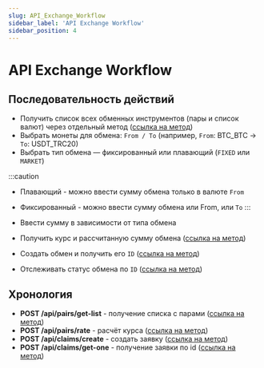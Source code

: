 ```yaml
---
slug: API_Exchange_Workflow
sidebar_label: 'API Exchange Workflow'
sidebar_position: 4
---
```


# API Exchange Workflow

## Последовательность действий

* Получить список всех обменных инструментов (пары и список валют) через отдельный метод ([ссылка на метод](/docs/7.md#post-apipairsget-list---получение-списка-с-парами))
* Выбрать монеты для обмена: `From / To` (например, `From`: BTC_BTC → `To`: USDT_TRC20)
* Выбрать тип обмена — фиксированный или плавающий (`FIXED` или `MARKET`)

:::caution    
* Плавающий - можно ввести сумму обмена только в валюте  `From`
* Фиксированный - можно ввести сумму обмена или From, или `To`
:::

* Ввести сумму в зависимости от типа обмена
* Получить курс и рассчитанную сумму обмена ([ссылка на метод](/docs/7.md#post-apipairsrate---расчёт-курса))
* Создать обмен и получить его `ID` ([ссылка на метод](/docs/7.md#post-apiclaimscreate---создать-заявку))
* Отслеживать статус обмена по `ID` ([ссылка на метод](/docs/7.md#post-apiclaimsget-one---получение-заявки-по-id))

## Хронология

* **POST /api/pairs/get-list** - получение списка с парами ([ссылка на метод](/docs/7.md#post-apipairsget-list---получение-списка-с-парами))
* **POST /api/pairs/rate** - расчёт курса ([ссылка на метод](/docs/7.md#post-apipairsrate---расчёт-курса))
* **POST /api/claims/create** - создать заявку ([ссылка на метод](/docs/7.md#post-apiclaimscreate---создать-заявку))
* **POST /api/claims/get-one** - получение заявки по id ([ссылка на метод](/docs/7.md#post-apiclaimsget-one---получение-заявки-по-id))
